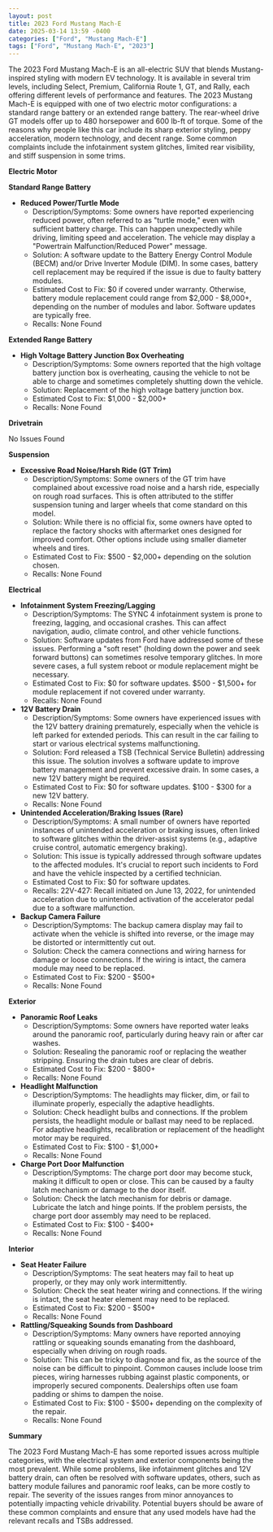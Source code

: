 ```yaml
---
layout: post
title: 2023 Ford Mustang Mach-E
date: 2025-03-14 13:59 -0400
categories: ["Ford", "Mustang Mach-E"]
tags: ["Ford", "Mustang Mach-E", "2023"]
---
```

The 2023 Ford Mustang Mach-E is an all-electric SUV that blends Mustang-inspired styling with modern EV technology. It is available in several trim levels, including Select, Premium, California Route 1, GT, and Rally, each offering different levels of performance and features. The 2023 Mustang Mach-E is equipped with one of two electric motor configurations: a standard range battery or an extended range battery. The rear-wheel drive GT models offer up to 480 horsepower and 600 lb-ft of torque. Some of the reasons why people like this car include its sharp exterior styling, peppy acceleration, modern technology, and decent range. Some common complaints include the infotainment system glitches, limited rear visibility, and stiff suspension in some trims.

**Electric Motor**

**Standard Range Battery**

* **Reduced Power/Turtle Mode**
    * Description/Symptoms: Some owners have reported experiencing reduced power, often referred to as "turtle mode," even with sufficient battery charge. This can happen unexpectedly while driving, limiting speed and acceleration. The vehicle may display a "Powertrain Malfunction/Reduced Power" message.
    * Solution: A software update to the Battery Energy Control Module (BECM) and/or Drive Inverter Module (DIM). In some cases, battery cell replacement may be required if the issue is due to faulty battery modules.
    * Estimated Cost to Fix: $0 if covered under warranty. Otherwise, battery module replacement could range from $2,000 - $8,000+, depending on the number of modules and labor. Software updates are typically free.
    * Recalls: None Found

**Extended Range Battery**

* **High Voltage Battery Junction Box Overheating**
    * Description/Symptoms: Some owners reported that the high voltage battery junction box is overheating, causing the vehicle to not be able to charge and sometimes completely shutting down the vehicle.
    * Solution: Replacement of the high voltage battery junction box.
    * Estimated Cost to Fix: $1,000 - $2,000+
    * Recalls: None Found

**Drivetrain**

No Issues Found

**Suspension**

* **Excessive Road Noise/Harsh Ride (GT Trim)**
    * Description/Symptoms: Some owners of the GT trim have complained about excessive road noise and a harsh ride, especially on rough road surfaces. This is often attributed to the stiffer suspension tuning and larger wheels that come standard on this model.
    * Solution: While there is no official fix, some owners have opted to replace the factory shocks with aftermarket ones designed for improved comfort. Other options include using smaller diameter wheels and tires.
    * Estimated Cost to Fix: $500 - $2,000+ depending on the solution chosen.
    * Recalls: None Found

**Electrical**

* **Infotainment System Freezing/Lagging**
    * Description/Symptoms: The SYNC 4 infotainment system is prone to freezing, lagging, and occasional crashes. This can affect navigation, audio, climate control, and other vehicle functions.
    * Solution: Software updates from Ford have addressed some of these issues. Performing a "soft reset" (holding down the power and seek forward buttons) can sometimes resolve temporary glitches. In more severe cases, a full system reboot or module replacement might be necessary.
    * Estimated Cost to Fix: $0 for software updates. $500 - $1,500+ for module replacement if not covered under warranty.
    * Recalls: None Found
* **12V Battery Drain**
    * Description/Symptoms: Some owners have experienced issues with the 12V battery draining prematurely, especially when the vehicle is left parked for extended periods. This can result in the car failing to start or various electrical systems malfunctioning.
    * Solution: Ford released a TSB (Technical Service Bulletin) addressing this issue. The solution involves a software update to improve battery management and prevent excessive drain. In some cases, a new 12V battery might be required.
    * Estimated Cost to Fix: $0 for software updates. $100 - $300 for a new 12V battery.
    * Recalls: None Found
* **Unintended Acceleration/Braking Issues (Rare)**
    * Description/Symptoms: A small number of owners have reported instances of unintended acceleration or braking issues, often linked to software glitches within the driver-assist systems (e.g., adaptive cruise control, automatic emergency braking).
    * Solution: This issue is typically addressed through software updates to the affected modules. It's crucial to report such incidents to Ford and have the vehicle inspected by a certified technician.
    * Estimated Cost to Fix: $0 for software updates.
    * Recalls: 22V-427: Recall initiated on June 13, 2022, for unintended acceleration due to unintended activation of the accelerator pedal due to a software malfunction.
* **Backup Camera Failure**
    * Description/Symptoms: The backup camera display may fail to activate when the vehicle is shifted into reverse, or the image may be distorted or intermittently cut out.
    * Solution: Check the camera connections and wiring harness for damage or loose connections. If the wiring is intact, the camera module may need to be replaced.
    * Estimated Cost to Fix: $200 - $500+
    * Recalls: None Found

**Exterior**

* **Panoramic Roof Leaks**
    * Description/Symptoms: Some owners have reported water leaks around the panoramic roof, particularly during heavy rain or after car washes.
    * Solution: Resealing the panoramic roof or replacing the weather stripping. Ensuring the drain tubes are clear of debris.
    * Estimated Cost to Fix: $200 - $800+
    * Recalls: None Found
* **Headlight Malfunction**
    * Description/Symptoms: The headlights may flicker, dim, or fail to illuminate properly, especially the adaptive headlights.
    * Solution: Check headlight bulbs and connections. If the problem persists, the headlight module or ballast may need to be replaced. For adaptive headlights, recalibration or replacement of the headlight motor may be required.
    * Estimated Cost to Fix: $100 - $1,000+
    * Recalls: None Found
* **Charge Port Door Malfunction**
    * Description/Symptoms: The charge port door may become stuck, making it difficult to open or close. This can be caused by a faulty latch mechanism or damage to the door itself.
    * Solution: Check the latch mechanism for debris or damage. Lubricate the latch and hinge points. If the problem persists, the charge port door assembly may need to be replaced.
    * Estimated Cost to Fix: $100 - $400+
    * Recalls: None Found

**Interior**

* **Seat Heater Failure**
    * Description/Symptoms: The seat heaters may fail to heat up properly, or they may only work intermittently.
    * Solution: Check the seat heater wiring and connections. If the wiring is intact, the seat heater element may need to be replaced.
    * Estimated Cost to Fix: $200 - $500+
    * Recalls: None Found
* **Rattling/Squeaking Sounds from Dashboard**
    * Description/Symptoms: Many owners have reported annoying rattling or squeaking sounds emanating from the dashboard, especially when driving on rough roads.
    * Solution: This can be tricky to diagnose and fix, as the source of the noise can be difficult to pinpoint. Common causes include loose trim pieces, wiring harnesses rubbing against plastic components, or improperly secured components. Dealerships often use foam padding or shims to dampen the noise.
    * Estimated Cost to Fix: $100 - $500+ depending on the complexity of the repair.
    * Recalls: None Found

**Summary**

The 2023 Ford Mustang Mach-E has some reported issues across multiple categories, with the electrical system and exterior components being the most prevalent. While some problems, like infotainment glitches and 12V battery drain, can often be resolved with software updates, others, such as battery module failures and panoramic roof leaks, can be more costly to repair. The severity of the issues ranges from minor annoyances to potentially impacting vehicle drivability. Potential buyers should be aware of these common complaints and ensure that any used models have had the relevant recalls and TSBs addressed.

